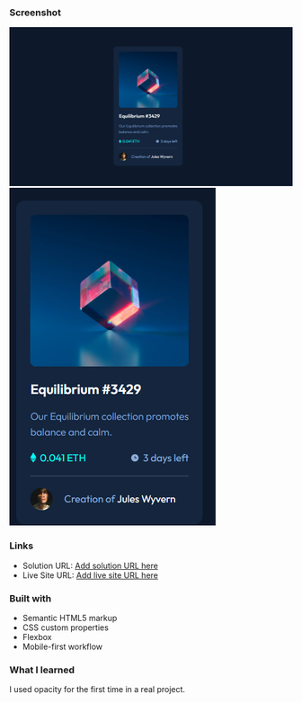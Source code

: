 
### Screenshot

![](./screenshots/desktop.jpg)
![](./screenshots/mobile.PNG)

### Links

- Solution URL: [Add solution URL here](https://github.com/Wellissonb/nft-card-preview)
- Live Site URL: [Add live site URL here](https://wellissonb.github.io/Order-summary-card/)



### Built with

- Semantic HTML5 markup
- CSS custom properties
- Flexbox
- Mobile-first workflow

### What I learned

I used opacity for the first time in a real project.

